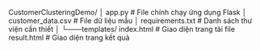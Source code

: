 CustomerClusteringDemo/
│   app.py              # File chính chạy ứng dụng Flask
│   customer_data.csv   # File dữ liệu mẫu
│   requirements.txt    # Danh sách thư viện cần thiết
│
└───templates/
        index.html      # Giao diện trang tải file
        result.html     # Giao diện trang kết quả
